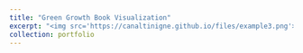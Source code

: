 ```yaml
---
title: "Green Growth Book Visualization"
excerpt: "<img src='https://canaltinigne.github.io/files/example3.png'><br/>This project is a spatial table of contents for the published book in the scope of Natural Capital Project of Stanford University. We visualized the data of environmental projects around the world. This project is selected for the presentation in 2019 Natural Capital Symposium at Stanford University.<br/>__Code:__ [https://github.com/charlottegiseleweil/GreenGrowth](https://github.com/charlottegiseleweil/GreenGrowth)"
collection: portfolio
---
```

